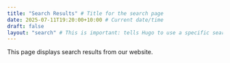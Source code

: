 ```yaml
---
title: "Search Results" # Title for the search page
date: 2025-07-11T19:20:00+10:00 # Current date/time
draft: false
layout: "search" # This is important: tells Hugo to use a specific search layout if defined by theme
---
```


This page displays search results from our website.